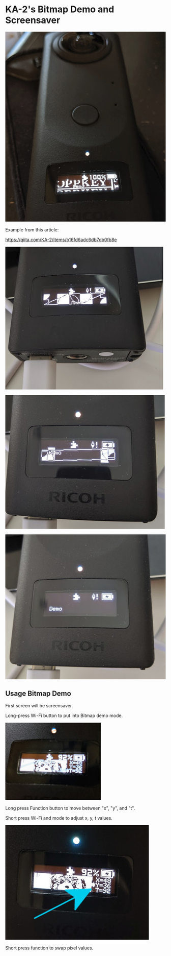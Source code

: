 # KA-2's Bitmap Demo and Screensaver

![Oppkey Logo](images/bitmap-screen.png)

Example from this article:

https://qiita.com/KA-2/items/b16fd6adc6db7db0fb8e

![example 1](images/example-1.jpg)

![example 2](images/example-2.jpg)

![example 3](images/example-3.jpg)

## Usage Bitmap Demo

First screen will be screensaver.

Long-press Wi-Fi button to put into Bitmap demo mode.

![bitmap 1](images/bitmap-1.jpg)

Long press Function button to move between "x", "y", and "t".

Short press Wi-Fi and mode to adjust x, y, t values.

![adjust 1](images/adjust-y.jpg)

Short press function to swap pixel values. 

